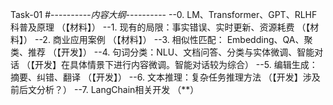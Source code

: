 Task-01
#-----*-----内容大纲-----*-----
--0. LM、Transformer、GPT、RLHF 科普及原理            （【材料】）
--1. 现有的局限：事实错误、实时更新、资源耗费           （【材料】）
--2. 商业应用案例                                     （【材料】）
--3. 相似性匹配： Embedding、QA、聚类、推荐            （【开发】）
--4. 句词分类：NLU、文档问答、分类与实体微调、智能对话   （【开发】在具体情景下进行内容微调。智能对话较为综合）
--5. 编辑生成：摘要、纠错、翻译                        （【开发】）
--6. 文本推理：复杂任务推理方法                        （【开发】涉及前后文分析？）
--7. LangChain相关开发                                （**）

